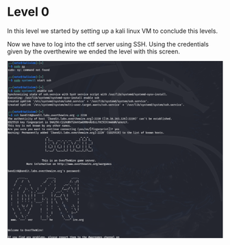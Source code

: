 # Level 0
In this level we started by setting up a kali linux VM to conclude this levels. 

Now we have to log into the ctf server using SSH. Using the credentials given by the overthewire we ended the level with this screen.

![alt text](images/1.png)
